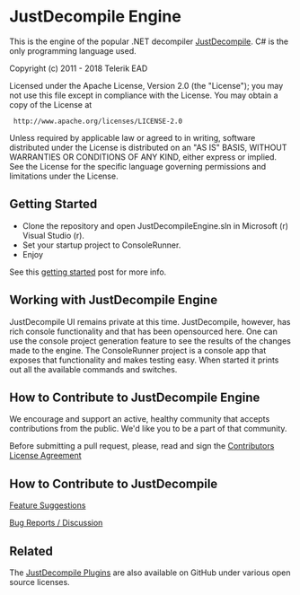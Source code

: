 # JustDecompile Engine

This is the engine of the popular .NET decompiler [JustDecompile](https://www.telerik.com/products/decompiler.aspx). C# is the only programming language used.

Copyright (c) 2011 - 2018 Telerik ЕAD

Licensed under the Apache License, Version 2.0 (the "License"); you may not use this file except in compliance with the License. You may obtain a copy of the License at

     http://www.apache.org/licenses/LICENSE-2.0

Unless required by applicable law or agreed to in writing, software distributed under the License is distributed on an "AS IS" BASIS, WITHOUT WARRANTIES OR CONDITIONS OF ANY KIND, either express or implied. See the License for the specific language governing permissions and limitations under the License.


## Getting Started

- Clone the repository and open JustDecompileEngine.sln in Microsoft (r) Visual Studio (r).
- Set your startup project to ConsoleRunner.
- Enjoy

See this [getting started](https://developer.telerik.com/featured/a-look-at-the-open-source-justdecompile-engine/) post for more info. 

## Working with JustDecompile Engine

JustDecompile UI remains private at this time. JustDecompile, however, has rich console functionality and that has been opensourced here.
One can use the console project generation feature to see the results of the changes made to the engine. The ConsoleRunner project
is a console app that exposes that functionality and makes testing easy. When started it prints out all the available commands and switches. 

## How to Contribute to JustDecompile Engine

We encourage and support an active, healthy community that accepts contributions from the public. We'd like you to be a part of that community.

Before submitting a pull request, please, read and sign the [Contributors License Agreement](https://drive.google.com/open?id=1HUQQ4snF53eSXWrKtuqei6cQ_NTRhgQpz1oXh5W_UB4&authuser=0)

## How to Contribute to JustDecompile


[Feature Suggestions](https://feedback.telerik.com/Project/189)

[Bug Reports / Discussion](https://www.telerik.com/forums/justdecompile/general-discussions)

## Related

The [JustDecompile Plugins](https://github.com/telerik/justdecompile-plugins) are also available on GitHub under various open source licenses. 
